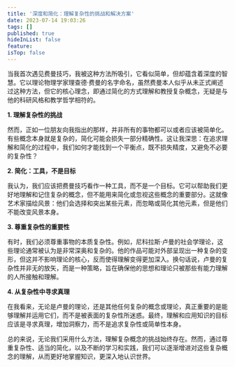 ```yaml
---
title: '深度和简化：理解复杂性的挑战和解决方案'
date: 2023-07-14 19:03:26
tags: []
published: true
hideInList: false
feature: 
isTop: false
---
```

当我首次遇见费曼技巧，我被这种方法所吸引，它看似简单，但却蕴含着深度的智慧。它以理论物理学家理查德·费曼的名字命名，虽然费曼本人似乎从未正式阐述过这种方法，但它的核心理念，即通过简化的方式理解和教授复杂概念，无疑是与他的科研风格和教学哲学相符的。

<!-- more -->

**1. 理解复杂性的挑战**

然而，正如一位朋友向我指出的那样，并非所有的事物都可以或者应该被简单化。有些概念本身就是复杂的，简化可能会损失一部分精确性。这让我深思：在追求理解和简化的过程中，我们如何才能找到一个平衡点，既不损失精度，又避免不必要的复杂性？

**2. 简化：工具，不是目标**

我认为，我们应该把费曼技巧看作一种工具，而不是一个目标。它可以帮助我们更好地理解和记住复杂的概念，但不能用来简化或忽视这些概念的重要部分。这就像艺术家描绘风景：他们会选择和突出某些元素，而忽略或简化其他元素，但是他们不能改变风景本身。

**3. 尊重复杂性的重要性**

有时，我们必须尊重事物的本质复杂性。例如，尼科拉斯·卢曼的社会学理论，这些理论通常被认为是非常深奥和复杂的。他的作品可能对外部呈现出一种复杂的变形，但这并不影响理论的核心，反而使得理解变得更加深入。换句话说，卢曼的复杂性并非无的放矢，而是一种策略，旨在确保他的思想和理论只被那些有能力理解的人所接触和理解。

**4. 从复杂性中寻求真理**

在我看来，无论是卢曼的理论，还是其他任何复杂的概念或理论，真正重要的是能够理解并运用它们，而不是被表面的复杂性所迷惑。最终，理解和应用知识的目标应该是寻求真理，增加洞察力，而不是追求复杂性或简单性本身。

总的来说，无论我们采用什么方法，理解复杂概念的挑战始终存在。然而，通过尊重复杂性、适当的简化，以及不断的学习和实践，我们可以逐渐增进对这些复杂概念的理解，从而更好地掌握知识，更深入地认识世界。